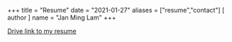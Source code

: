 +++
title = "Resume"
date = "2021-01-27"
aliases = ["resume","contact"]
[ author ]
  name = "Jan Ming Lam"
+++

[Drive link to my resume](https://drive.google.com/file/d/1PELAF-XAuCUAYfpe-M-aQme50zc99Vrg/view?usp=sharing)